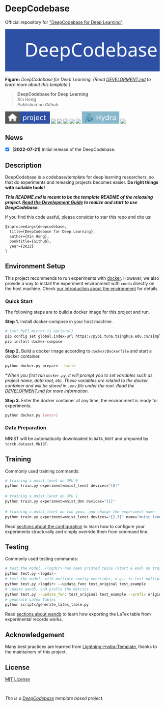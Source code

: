 # DeepCodebase

Official repository for ["DeepCodebase for Deep Learning"](https://github.com/hughplay/DeepCodebase).

![A fancy image here](docs/_static/imgs/logo.svg)

**Figure:** *DeepCodebase for Deep Learning.
(Read [DEVELOPMENT.md](./DEVELOPMENT.md) to learn more about this template.)*

> **DeepCodebase for Deep Learning** <br>
> Xin Hong <br>
> *Published on Github*

[![](docs/_static/imgs/project.svg)](https://hongxin2019.github.io)
[![](https://img.shields.io/badge/-code-green?style=flat-square&logo=github&labelColor=gray)](https://github.com/hughplay/DeepCodebase)
[![](https://img.shields.io/badge/arXiv-1234.5678-b31b1b?style=flat-square)](https://arxiv.org)
[![](https://img.shields.io/badge/Open_in_Colab-blue?style=flat-square&logo=google-colab&labelColor=gray)](https://colab.research.google.com/github/googlecolab/colabtools/blob/master/notebooks/colab-github-demo.ipynb)
[![](https://img.shields.io/badge/PyTorch-ee4c2c?style=flat-square&logo=pytorch&logoColor=white)](https://pytorch.org/get-started/locally/)
[![](https://img.shields.io/badge/-Lightning-792ee5?style=flat-square&logo=pytorchlightning&logoColor=white)](https://pytorchlightning.ai/)
[![](docs/_static/imgs/hydra.svg)](https://hydra.cc)
[![](https://img.shields.io/badge/License-MIT-green.svg?style=flat-square&labelColor=gray)](#license)

## News

- [x] **[2022-07-21]** Initial release of the DeepCodebase.

## Description

DeepCodebase is a codebase/template for deep learning researchers, so that do
experiments and releasing projects becomes easier.
**Do right things with suitable tools!**

***This README.md is meant to be the template README of the releasing project.
[Read the Development Guide](./DEVELOPMENT.md) to realize and start to use DeepCodebase.***

If you find this code useful, please consider to star this repo and cite us:

```
@inproceedings{deepcodebase,
  title={DeepCodebase for Deep Learning},
  author={Xin Hong},
  booktitle={Github},
  year={2022}
}
```

## Environment Setup

This project recommends to run experiments with [docker](https://www.docker.com/).
However, we also provide a way to install the experiment environment with
`conda` directly on the host machine.
Check [our introduction about the environment](./DEVELOPMENT.md#docker---prepare-the-environment)
for details.

### Quick Start

The following steps are to build a docker image for this project and run.

**Step 1.** Install docker-compose in your host machine.
```sh
# (set PyPI mirror is optional)
pip config set global.index-url https://pypi.tuna.tsinghua.edu.cn/simple
pip install docker-compose
```

**Step 2.** Build a docker image according to `docker/Dockerfile` and start
a docker container.
```sh
python docker.py prepare --build
```
**When you first run `docker.py`, it will prompt you to set variables such as project
name, data root, etc. These variables are related to the docker container and will
be stored in `.env` file under the root. Read the [DEVELOPMENT.md](./DEVELOPMENT.md)
for more information.*

**Step 3.** Enter the docker container at any time, the environment is ready for experiments.
```sh
python docker.py [enter]
```

### Data Preparation

MNIST will be automatically downloaded to `DATA_ROOT` and prepared by `torch.dataset.MNIST`.


## Training

Commonly used training commands:

```sh
# training a mnist_lenet on GPU 0
python train.py experiment=mnist_lenet devices="[0]"

# training a mnist_lenet on GPU 1
python train.py experiment=mnist_dnn devices="[1]"

# training a mnist_lenet on two gpus, and change the experiment name
python train.py experiment=mnist_lenet devices="[2,3]" name="mnist lenet 2gpus"
```

Read [sections about the configuration](./DEVELOPMENT.md#hydra---configuration)
to learn how to configure your experiments structurally and simply override them
from command line.

## Testing

Commonly used testing commands:

```sh
# test the model, <logdir> has been printed twice (start & end) on training log
python test.py <logdir>
# test the model, with multiple config overrides, e.g.: to test multiple datasets
python test.py <logdir> --update_func test_original test_example
# update wandb, and prefix the metrics
python test.py --update_func test_original test_example --prefix original example --update_wandb
# generate LaTex Tables
python scripts/generate_latex_table.py
```

Read [sections about wandb](./DEVELOPMENT.md#weights--biases-wandb)
to learn how exporting the LaTex table from experimental records works.


## Acknowledgement

Many best practices are learned from [Lightning-Hydra-Template](https://github.com/ashleve/lightning-hydra-template), thanks to the maintainers of this project.

## License

[MIT License](./LICENSE)

<br>

*The is a [DeepCodebase](https://github.com/hughplay/DeepCodebase) template based project.*
